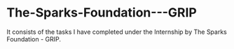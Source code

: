 # The-Sparks-Foundation---GRIP
It consists of the tasks I have completed under the Internship by The Sparks Foundation - GRIP.
